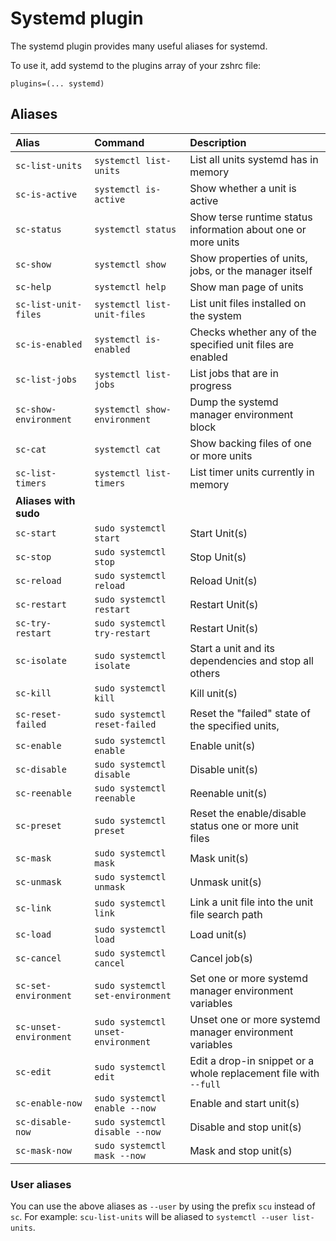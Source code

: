 # Systemd plugin

The systemd plugin provides many useful aliases for systemd.

To use it, add systemd to the plugins array of your zshrc file:
```
plugins=(... systemd)
```

## Aliases

| Alias                  | Command                            | Description                                                      |
|:-----------------------|:-----------------------------------|:-----------------------------------------------------------------|
| `sc-list-units`        | `systemctl list-units`             | List all units systemd has in memory                             |
| `sc-is-active`         | `systemctl is-active`              | Show whether a unit is active                                    |
| `sc-status`            | `systemctl status`                 | Show terse runtime status information about one or more units    |
| `sc-show`              | `systemctl show`                   | Show properties of units, jobs, or the manager itself            |
| `sc-help`              | `systemctl help`                   | Show man page of units                                           |
| `sc-list-unit-files`   | `systemctl list-unit-files`        | List unit files installed on the system                          |
| `sc-is-enabled`        | `systemctl is-enabled`             | Checks whether any of the specified unit files are enabled       |
| `sc-list-jobs`         | `systemctl list-jobs`              | List jobs that are in progress                                   |
| `sc-show-environment`  | `systemctl show-environment`       | Dump the systemd manager environment block                       |
| `sc-cat`               | `systemctl cat`                    | Show backing files of one or more units                          |
| `sc-list-timers`       | `systemctl list-timers`            | List timer units currently in memory                             |
| **Aliases with sudo**                                                                                                          |
| `sc-start`             | `sudo systemctl start`             | Start Unit(s)                                                    |
| `sc-stop`              | `sudo systemctl stop`              | Stop Unit(s)                                                     |
| `sc-reload`            | `sudo systemctl reload`            | Reload Unit(s)                                                   |
| `sc-restart`           | `sudo systemctl restart`           | Restart Unit(s)                                                  |
| `sc-try-restart`       | `sudo systemctl try-restart`       | Restart Unit(s)                                                  |
| `sc-isolate`           | `sudo systemctl isolate`           | Start a unit and its dependencies and stop all others            |
| `sc-kill`              | `sudo systemctl kill`              | Kill unit(s)                                                     |
| `sc-reset-failed`      | `sudo systemctl reset-failed`      | Reset the "failed" state of the specified units,                 |
| `sc-enable`            | `sudo systemctl enable`            | Enable unit(s)                                                   |
| `sc-disable`           | `sudo systemctl disable`           | Disable unit(s)                                                  |
| `sc-reenable`          | `sudo systemctl reenable`          | Reenable unit(s)                                                 |
| `sc-preset`            | `sudo systemctl preset`            | Reset the enable/disable status one or more unit files           |
| `sc-mask`              | `sudo systemctl mask`              | Mask unit(s)                                                     |
| `sc-unmask`            | `sudo systemctl unmask`            | Unmask unit(s)                                                   |
| `sc-link`              | `sudo systemctl link`              | Link a unit file into the unit file search path                  |
| `sc-load`              | `sudo systemctl load`              | Load unit(s)                                                     |
| `sc-cancel`            | `sudo systemctl cancel`            | Cancel job(s)                                                    |
| `sc-set-environment`   | `sudo systemctl set-environment`   | Set one or more systemd manager environment variables            |
| `sc-unset-environment` | `sudo systemctl unset-environment` | Unset one or more systemd manager environment variables          |
| `sc-edit`              | `sudo systemctl edit`              | Edit a drop-in snippet or a whole replacement file with `--full` |
| `sc-enable-now`        | `sudo systemctl enable --now`      | Enable and start unit(s)                                         |
| `sc-disable-now`       | `sudo systemctl disable --now`     | Disable and stop unit(s)                                         |
| `sc-mask-now`          | `sudo systemctl mask --now`        | Mask and stop unit(s)                                            |

### User aliases

You can use the above aliases as `--user` by using the prefix `scu` instead of `sc`.
For example: `scu-list-units` will be aliased to `systemctl --user list-units`.
